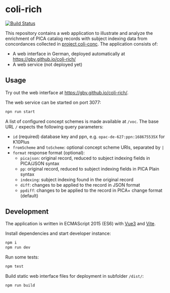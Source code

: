 # coli-rich

[![Build Status](https://travis-ci.org/gbv/coli-rich.svg?branch=master)](https://travis-ci.org/gbv/coli-rich)

This repository contains a web application to illustrate and analyze the enrichment of PICA catalog records with subject indexing data from concordances collected in [project coli-conc](https://coli-conc.gbv.de/). The application consists of:

* A web interface in German, deployed automatically at <https://gbv.github.io/coli-rich/>
* A web service (not deployed yet)

## Usage

Try out the web interface at <https://gbv.github.io/coli-rich/>.

The web service can be started on port 3077:

~~~sh
npn run start
~~~

A list of configured concept schemes is made available at `/voc`. The base URL `/` expects the following query parameters:

* `id` (required) database key and ppn, e.g. `opac-de-627:ppn:168675535X` for K10Plus
* `fromScheme` and `toScheme`: optional concept scheme URIs, separated by `|`
* `format` response format (optional):
  * `picajson`: original record, reduced to subject indexing fields in PICA/JSON syntax
  * `pp`: original record, reduced to subject indexing fields in PICA Plain syntax
  * `indexing`: subject indexing found in the original record
  * `diff`: changes to be applied to the record in JSON format
  * `ppdiff`: changes to be applied to the record in PICA+ change format (default)

## Development

The application is written in ECMAScript 2015 (ES6) with [Vue3] and [Vite].

[Vue3]: https://v3.vuejs.org/
[vite]: https://github.com/vitejs/vite#readme

Install dependencies and start developer instance:

~~~sh
npm i
npm run dev
~~~

Run some tests:

~~~sh
npm test
~~~

Build static web interface files for deployment in subfolder `/dist/`:

~~~sh
npm run build
~~~
